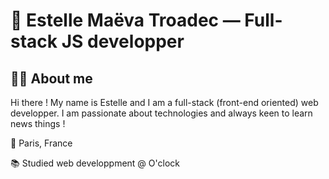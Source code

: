 # 🌺 Estelle Maëva Troadec — Full-stack JS developper

## 👩‍💻 About me

Hi there ! My name is Estelle and I am a full-stack (front-end oriented) web developper.
I am passionate about technologies and always keen to learn news things !

📍 Paris, France

📚 Studied web developpment @ O'clock



<!--
**EstelleTroadec/EstelleTroadec** is a ✨ _special_ ✨ repository because its `README.md` (this file) appears on your GitHub profile.

## 🕹 Tech Stack


## 📊 Github analytics


## 📫 How to reach me

-->
